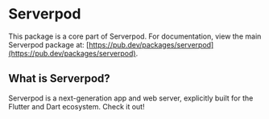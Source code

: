 # Serverpod
This package is a core part of Serverpod. For documentation, view the main Serverpod package at: [https://pub.dev/packages/serverpod](https://pub.dev/packages/serverpod).

## What is Serverpod?
Serverpod is a next-generation app and web server, explicitly built for the Flutter and Dart ecosystem. Check it out!
